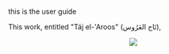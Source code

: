 this is the user guide

 This work, entitled "Táj el-'Aroos" <span class="arabic">(تَاج العَرُوس)</span>,
<div align="center">
 <img align="center" src="../../images/frontis_half.png"/>
</div>
